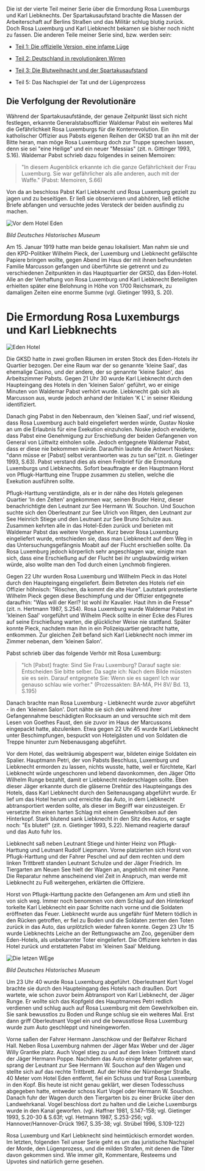 Die ist der vierte Teil meiner Serie über die Ermordung Rosa Luxemburgs und Karl Liebknechts. Der Spartakusaufstand brachte die Massen der Arbeiterschaft auf Berlins Straßen und das Militär schlug blutig zurück. Doch Rosa Luxemburg und Karl Liebknecht bekamen sie bisher noch nicht zu fassen. Die anderen Teile meiner Serie sind, bzw. werden sein:

* [Teil 1: Die offizielle Version, eine infame Lüge](https://steemit.com/deutsch/@smcaterpillar/die-ermordung-rosa-luxemburgs-und-karl-liebknechts-teil-1-die-offizielle-version-eine-infame-luege)

* [Teil 2: Deutschland in revolutionären Wirren](https://steemit.com/deutsch/@smcaterpillar/die-ermordung-rosa-luxemburgs-und-karl-liebknechts-teil-2-deutschland-in-revolutionaeren-wirren)

* [Teil 3: Die Blutweihnacht und der Spartakusaufstand](https://steemit.com/deutsch/@smcaterpillar/die-ermordung-rosa-luxemburgs-und-karl-liebknechts-teil-3-die-blutweihnacht-und-der-spartakusaufstand)

* Teil 5: Das Nachspiel der Tat und der Lügenprozess

## Die Verfolgung der Revolutionäre

Während der Spartakusaufstände, der genaue Zeitpunkt lässt sich nicht festlegen, erkannte Generalstabsoffizier Waldemar Pabst ein weiteres Mal die Gefährlichkeit Rosa Luxemburgs für die Konterrevolution. Ein katholischer Offizier aus Pabsts eigenen Reihen der GKSD trat an ihn mit der Bitte heran, man möge Rosa Luxemburg doch zur Truppe sprechen lassen, denn sie sei "eine Heilige" und ein neuer "Messias" (zit. n. Gittinger 1993, S.16). Waldemar Pabst schrieb dazu folgendes in seinen Memoiren:

> "In diesem Augenblick erkannte ich die ganze Gefährlichkeit der Frau Luxemburg. Sie war gefährlicher als alle anderen, auch mit der Waffe." (Pabst: Memoiren, S.66)

Von da an beschloss Pabst Karl Liebknecht und Rosa Luxemburg gezielt zu jagen und zu beseitigen. Er ließ sie observieren und abhören, ließ etliche Briefe abfangen und versuchte jedes Versteck der beiden ausfindig zu machen.

![Vor dem Hotel Eden](https://raw.githubusercontent.com/SmokinCaterpillar/blog/master/2017_01_19_rosa_luxemburg/panzer.jpg)

*Bild Deutsches Historisches Museum*

Am 15. Januar 1919 hatte man beide genau lokalisiert. Man nahm sie und den KPD-Politiker Wilhelm Pieck, der Luxemburg und Liebknecht gefälschte Papiere bringen wollte, gegen Abend im Haus der mit ihnen befreundeten Familie Marcusson gefangen und überführte sie getrennt und zu verschiedenen Zeitpunkten in das Hauptquartier der GKSD, das Eden-Hotel. Alle an der Verhaftung von Rosa Luxemburg und Karl Liebknecht Beteiligten erhielten später eine Belohnung in Höhe von 1700 Reichsmark, zu damaligen Zeiten eine enorme Summe (vgl. Gietinger 1993, S. 20).


# Die Ermordung Rosa Luxemburgs und Karl Liebknechts

![Eden Hotel](https://raw.githubusercontent.com/SmokinCaterpillar/blog/master/2017_01_19_rosa_luxemburg/eden.png)

Die GKSD hatte in zwei großen Räumen im ersten Stock des Eden-Hotels ihr Quartier bezogen. Der eine Raum war der so genannte  'kleine Saal', das ehemalige Casino, und der andere, der so genannte 'kleine Salon', das Arbeitszimmer Pabsts. Gegen 21 Uhr 30 wurde Karl Liebknecht durch den Haupteingang des Hotels in den 'kleinen Salon' geführt, wo er einige Minuten von Waldemar Pabst verhört wurde. Liebknecht gab sich als Marcusson aus, wurde jedoch anhand der  Initialen 'K L' in seiner Kleidung identifiziert.

Danach ging Pabst in den Nebenraum, den 'kleinen Saal', und rief wissend, dass Rosa Luxemburg auch bald eingeliefert werden würde, Gustav Noske an um die Erlaubnis für eine Exekution einzuholen. Noske jedoch erwiderte, dass Pabst eine Genehmigung zur Erschießung der beiden Gefangenen von General von Lüttwitz einholen solle. Jedoch entgegnete Waldemar Pabst, dass er diese nie bekommen würde. Daraufhin lautete die Antwort Noskes: "dann müsse er [Pabst] selbst verantworten was zu tun sei"(zit. n. Gietinger 1993, S.63). Pabst verstand dies als einen Freibrief für die Ermordung Luxemburgs und Liebknechts. Sofort beauftragte er den Hauptmann Horst von Pflugk-Harttung eine Truppe zusammen zu stellen, welche die Exekution ausführen sollte.

Pflugk-Harttung verständigte, als er in der nähe des Hotels gelegenen Quartier 'In den Zelten' angekommen war, seinen Bruder Heinz, dieser benachrichtigte den Leutnant zur See Hermann W. Souchon. Und Souchon suchte sich den Oberleutnant zur See Ulrich von Ritgen, den Leutnant zur See Heinrich Stiege und den Leutnant zur See Bruno Schulze aus. Zusammen kehrten alle in das Hotel-Eden zurück und berieten mit Waldemar Pabst das weitere Vorgehen. Kurz bevor Rosa Luxemburg eingeliefert wurde, entschieden sie, dass man Liebknecht auf dem Weg in das Untersuchungsgefängnis Moabit auf der Flucht erschießen sollte. Da Rosa Luxemburg jedoch körperlich sehr angeschlagen war, einigte man sich, dass eine Erschießung auf der Flucht bei ihr unglaubwürdig wirken würde, also wollte man den Tod durch einen Lynchmob fingieren.

Gegen 22 Uhr wurden Rosa Luxemburg und Willhelm Pieck in das Hotel durch den Haupteingang eingeliefert. Beim Betreten des Hotels rief ein Offizier höhnisch: "Röschen, da kommt die alte Hure". Lautstark protestierte Wilhelm Pieck gegen diese Beschimpfung und der Offizier entgegnete daraufhin: "Was will der Kerl? Ist wohl ihr Kavalier. Haut ihm in die Fresse" (zit. n. Hertmann 1987, S.254). Rosa Luxemburg wurde Waldemar Pabst im 'kleinen Saal' vorgeführt und Wilhelm Pieck sollte in einer Ecke des Flures auf seine Erschießung warten, die glücklicher Weise nie stattfand. Später konnte Pieck, nachdem man ihn in ein Polizeiquartier gebracht hatte, entkommen. Zur gleichen Zeit befand sich Karl Liebknecht noch immer im Zimmer nebenan, dem 'kleinen Salon'.

Pabst schrieb über das folgende Verhör mit Rosa Luxemburg:

> "Ich [Pabst] fragte: Sind Sie Frau Luxemburg? Darauf sagte sie: Entscheiden Sie bitte selber. Da sagte ich: Nach dem Bilde müssten sie es sein. Darauf entgegnete Sie: Wenn sie es sagen! Ich war genauso schlau wie vorher." (Prozessakten: BA-MA, PH 8V/ Bd. 13, S.195)

Danach brachte man Rosa Luxemburg - Liebknecht wurde zuvor abgeführt - in den 'kleinen Salon'. Dort nähte sie sich den während ihrer Gefangennahme beschädigten Rocksaum an und versuchte sich mit dem Lesen von Goethes Faust, den sie zuvor im Haus der Marcussons eingepackt hatte, abzulenken. Etwa gegen 22 Uhr 45 wurde Karl Liebknecht unter Beschimpfungen, bespuckt von Hotelgästen und von Soldaten die Treppe hinunter zum Nebenausgang abgeführt.

Vor dem Hotel, das weiträumig abgesperrt war, bildeten einige Soldaten ein Spalier. Hauptmann Petri, der von Pabsts Beschluss, Luxemburg und Liebknecht ermorden zu lassen, nichts wusste, hatte, weil er fürchtete, Karl Liebknecht würde ungeschoren und lebend davonkommen, den Jäger Otto Wilhelm Runge bezahlt, damit er Liebknecht niederschlagen sollte. Eben dieser Jäger erkannte durch die gläserne Drehtür des Haupteingangs des Hotels, dass Karl Liebknecht durch den Seitenausgang abgeführt wurde. Er lief um das Hotel herum und erreichte das Auto, in dem Liebknecht abtransportiert werden sollte, als dieser im Begriff war einzusteigen. Er versetzte ihm einen harten Schlag mit einem Gewehrkolben auf den Hinterkopf. Stark blutend sank Liebknecht in den Sitz des Autos, er sagte noch: "Es blutet!" (zit. n. Gietinger 1993, S.22). Niemand reagierte darauf und das Auto fuhr los.

Liebknecht saß neben Leutnant Stiege und hinter Heinz von Pflugk-Harttung und Leutnant Rudolf Liepmann. Vorne platzierten sich  Horst von Pflugk-Harttung und der Fahrer Peschel und auf dem rechten und dem linken Trittbrett standen Leutnant Schulze und der Jäger Friedrich. Im Tiergarten am Neuen See hielt der Wagen an, angeblich mit einer Panne. Die Reparatur nehme anscheinend viel Zeit in Anspruch, man werde mit Liebknecht zu Fuß weitergehen, erklärten die Offiziere.

Horst von Pflugk-Harttung packte den Gefangenen am Arm und stieß ihn von sich weg. Immer noch benommen von dem Schlag auf den Hinterkopf torkelte Karl Liebknecht ein paar Schritte nach vorne und die Soldaten eröffneten das Feuer. Liebknecht wurde aus ungefähr fünf Metern tödlich in den Rücken getroffen, er fiel zu Boden und die Soldaten zerrten den Toten zurück in das Auto, das urplötzlich wieder fahren konnte. Gegen 23 Uhr 15 wurde Liebknechts Leiche an der Rettungswache am Zoo, gegenüber dem Eden-Hotels, als unbekannter Toter eingeliefert. Die Offiziere kehrten in das Hotel zurück und erstatteten Pabst im 'kleinen Saal' Meldung.

![Die letzen WEge](https://raw.githubusercontent.com/SmokinCaterpillar/blog/master/2017_01_19_rosa_luxemburg/tiergarten.jpg)

*Bild Deutsches Historisches Museum*

Um 23 Uhr 40 wurde Rosa Luxemburg abgeführt. Oberleutnant Kurt Vogel brachte sie durch den Haupteingang des Hotels nach draußen. Dort wartete, wie schon zuvor beim Abtransport von Karl Liebknecht, der Jäger Runge. Er wollte sich das Kopfgeld des Hauptmannes Petri redlich verdienen und schlug auch auf Rosa Luxemburg mit dem Gewehrkolben ein. Sie sank bewusstlos zu Boden und Runge schlug sie ein weiteres Mal. Erst dann griff Oberleutnant Vogel ein und die bewusstlose Rosa Luxemburg wurde zum Auto geschleppt und hineingeworfen.

Vorne saßen der Fahrer Hermann Janschkow und der Beifahrer Richard Hall. Neben Rosa Luxemburg nahmen der Jäger Max Weber und der Jäger Willy Grantke platz. Auch Vogel stieg zu und auf dem linken Trittbrett stand der Jäger Hermann Poppe. Nachdem das Auto einige Meter gefahren war, sprang der Leutnant zur See Hermann W. Souchon auf den Wagen und stellte sich auf das rechte Trittbrett. Auf der Höhe der Nürnberger Straße, 40 Meter vom Hotel Eden entfernt, fiel ein Schuss und traf Rosa Luxemburg in den Kopf. Bis heute ist nicht genau geklärt, wer diesen Todesschuss abgegeben hatte, entweder schoss Kurt Vogel oder Hermann W. Souchon. Danach fuhr der Wagen durch den Tiergarten bis zu einer Brücke über den Landwehrkanal. Vogel beschloss dort zu halten und die Leiche Luxemburgs wurde in den Kanal geworfen. (vgl. Haffner 1981, S.147-158; vgl. Gietinger 1993, S.20-30 & S.63f; vgl. Hetmann 1987, S.253-256; vgl. Hannover/Hannover-Drück 1967, S.35-38; vgl. Strübel 1996, S.109-122)

Rosa Luxemburg und Karl Liebknecht sind heimtückisch ermordet worden. Im letzten, folgenden Teil unser Serie geht es um das juristische Nachspiel der Morde, den Lügenprozess, und die milden Strafen, mit denen die Täter davon gekommen sind. Wie immer gilt, Kommentare, Resteems und Upvotes sind natürlich gerne gesehen.